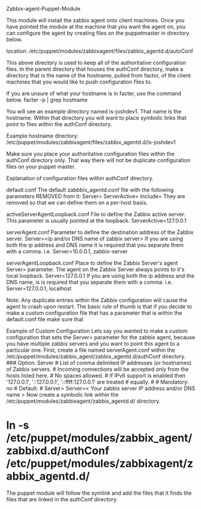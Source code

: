 Zabbix-agent-Puppet-Module

This module will install the zabbix agent onto client machines. 
Once you have pointed the module at the machine that you want the agent on, you can configure the agent by creating files on the puppetmaster in directory below.

location: /etc/puppet/modules/zabbixagent/files/zabbix_agentd.d/autoConf

This above directory is used to keep all of the authoritative configuration files. In the parent directory that houses the authConf directory, make a directory that is the name of the hostname, pulled from factor, of the client machines that you would like to push configuration files to.

If you are unsure of what your hostname is in facter, use the command below.
facter -p | grep hostname

You will see an example directory named is-joshdev1. That name is the hostname. Within that directory you will want to place symbolic links that point to files within the authConf directory.

Example hostname directory:
/etc/puppet/modules/zabbixagent/files/zabbix_agentd.d/is-joshdev1

Make sure you place your authoritative configuration files within the authConf directory only. That way there will not be duplicate configuration files on your puppet master.

Explanation of configuration files within authConf directory.

default.conf
The default zabbbix_agentd.conf file with the following parameters REMOVED from it:
      Server=
      ServerActive=
      Include=
They are removed so that we can define them on a per-host basis.

activeServerAgentLoopback.conf
File to define the Zabbix active server. This parameter is usually pointed at the loopback. 
      ServerActive=127.0.0.1

serverAgent.conf
Parameter to define the destination address of the Zabbix server.
      Server=<ip and/or DNS name of zabbix server>
If you are using both the ip address and DNS name it is required that you separate them 			with a comma. i.e. Server=10.0.0.1, zabbix-server

serverAgentLoopback.conf
Place to define the Zabbix Server's agent Server= parameter. The agent on the Zabbix Server always points to it's local loopback. 
      Server=127.0.0.1
If you are using both the ip address and the DNS name, is is required that you separate 			them with a comma. i.e. Server=127.0.0.1, localhost

Note: Any duplicate entries within the Zabbix configuration will cause the agent to crash upon restart. 
The basic rule of thumb is that if you decide to make a custom configuration file that has a parameter that is within the default.conf file make sure that 

Example of Custom Configuration
Lets say you wanted to make a custom configuration that sets the Server= parameter for the zabbix agent, because you have multiple zabbix servers and you want to point this agent to a particular one. First, create a file named serverAgent.conf within the /etc/puppet/modules/zabbix_agent/zabbix_agentd.d/authConf directory.
	### Option: Server
	#	List of comma delimited IP addresses (or hostnames) of Zabbix servers.
	#	Incoming connections will be accepted only from the hosts listed here.
	#	No spaces allowed.
	#	If IPv6 support is enabled then '127.0.0.1', '::127.0.0.1', '::ffff:127.0.0.1' are treated 	# 	equally.
	#
	# Mandatory: no
	# Default:
	# Server=
	Server=< Your zabbix server IP address and/or DNS name >
Now create a symbolic link within the /etc/puppet/modules/zabbixagent/zabbix_agentd.d/<hostname> directory. 
# ln -s /etc/puppet/modules/zabbix_agent/zabbixd.d/authConf /etc/puppet/modules/zabbixagent/zabbix_agentd.d/<hostname>
The puppet module will follow the symlink and add the files that it finds the files that are linked in the authConf directory.
